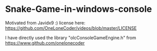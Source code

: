 # Snake-Game-in-windows-console

Motivated from Javidx9 :) license here: https://github.com/OneLoneCoder/videos/blob/master/LICENSE

I have directly used the library "olcConsoleGameEngine.h" from https://www.github.com/onelonecoder
